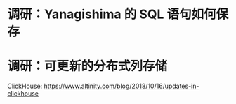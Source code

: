 # 调研：Yanagishima 的 SQL 语句如何保存

# 调研：可更新的分布式列存储
ClickHouse: https://www.altinity.com/blog/2018/10/16/updates-in-clickhouse
